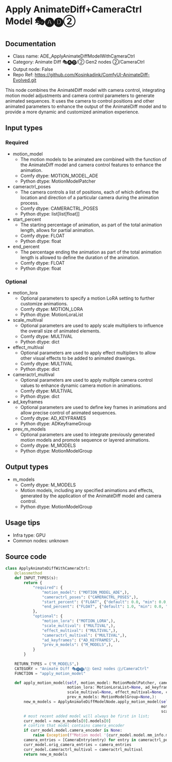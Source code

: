 # Apply AnimateDiff+CameraCtrl Model 🎭🅐🅓②
## Documentation
- Class name: ADE_ApplyAnimateDiffModelWithCameraCtrl
- Category: Animate Diff 🎭🅐🅓/② Gen2 nodes ②/CameraCtrl
- Output node: False
- Repo Ref: https://github.com/Kosinkadink/ComfyUI-AnimateDiff-Evolved.git

This node combines the AnimatéDiff model with camera control, integrating motion model adjustments and camera control parameters to generate animated sequences. It uses the camera to control positions and other animated parameters to enhance the output of the AnimatéDiff model and to provide a more dynamic and customized animation experience.

## Input types
### Required
- motion_model
    - The motion models to be animated are combined with the function of the AnimateDiff model and camera control features to enhance the animation.
    - Comfy dtype: MOTION_MODEL_ADE
    - Python dtype: MotionModelPatcher
- cameractrl_poses
    - The camera controls a list of positions, each of which defines the location and direction of a particular camera during the animation process.
    - Comfy dtype: CAMERACTRL_POSES
    - Python dtype: list[list[float]]
- start_percent
    - The starting percentage of animation, as part of the total animation length, allows for partial animation.
    - Comfy dtype: FLOAT
    - Python dtype: float
- end_percent
    - The percentage ending the animation as part of the total animation length is allowed to define the duration of the animation.
    - Comfy dtype: FLOAT
    - Python dtype: float

### Optional
- motion_lora
    - Optional parameters to specify a motion LoRA setting to further customize animations.
    - Comfy dtype: MOTION_LORA
    - Python dtype: MotionLoraList
- scale_multival
    - Optional parameters are used to apply scale multipliers to influence the overall size of animated elements.
    - Comfy dtype: MULTIVAL
    - Python dtype: dict
- effect_multival
    - Optional parameters are used to apply effect multipliers to allow other visual effects to be added to animated drawings.
    - Comfy dtype: MULTIVAL
    - Python dtype: dict
- cameractrl_multival
    - Optional parameters are used to apply multiple camera control values to enhance dynamic camera motion in animations.
    - Comfy dtype: MULTIVAL
    - Python dtype: dict
- ad_keyframes
    - Optional parameters are used to define key frames in animations and allow precise control of animated sequences.
    - Comfy dtype: AD_KEYFRAMES
    - Python dtype: ADKeyframeGroup
- prev_m_models
    - Optional parameters are used to integrate previously generated motion models and promote sequence or layered animations.
    - Comfy dtype: M_MODELS
    - Python dtype: MotionModelGroup

## Output types
- m_models
    - Comfy dtype: M_MODELS
    - Motion models, including any specified animations and effects, generated by the application of the AnimatéDiff model and camera control.
    - Python dtype: MotionModelGroup

## Usage tips
- Infra type: GPU
- Common nodes: unknown

## Source code
```python
class ApplyAnimateDiffWithCameraCtrl:
    @classmethod
    def INPUT_TYPES(s):
        return {
            "required": {
                "motion_model": ("MOTION_MODEL_ADE",),
                "cameractrl_poses": ("CAMERACTRL_POSES",),
                "start_percent": ("FLOAT", {"default": 0.0, "min": 0.0, "max": 1.0, "step": 0.001}),
                "end_percent": ("FLOAT", {"default": 1.0, "min": 0.0, "max": 1.0, "step": 0.001}),
            },
            "optional": {
                "motion_lora": ("MOTION_LORA",),
                "scale_multival": ("MULTIVAL",),
                "effect_multival": ("MULTIVAL",),
                "cameractrl_multival": ("MULTIVAL",),
                "ad_keyframes": ("AD_KEYFRAMES",),
                "prev_m_models": ("M_MODELS",),
            }
        }
    
    RETURN_TYPES = ("M_MODELS",)
    CATEGORY = "Animate Diff 🎭🅐🅓/② Gen2 nodes ②/CameraCtrl"
    FUNCTION = "apply_motion_model"

    def apply_motion_model(self, motion_model: MotionModelPatcher, cameractrl_poses: list[list[float]], start_percent: float=0.0, end_percent: float=1.0,
                           motion_lora: MotionLoraList=None, ad_keyframes: ADKeyframeGroup=None,
                           scale_multival=None, effect_multival=None, cameractrl_multival=None,
                           prev_m_models: MotionModelGroup=None,):
        new_m_models = ApplyAnimateDiffModelNode.apply_motion_model(self, motion_model, start_percent=start_percent, end_percent=end_percent,
                                                                    motion_lora=motion_lora, ad_keyframes=ad_keyframes,
                                                                    scale_multival=scale_multival, effect_multival=effect_multival, prev_m_models=prev_m_models)
        # most recent added model will always be first in list;
        curr_model = new_m_models[0].models[0]
        # confirm that model contains camera_encoder
        if curr_model.model.camera_encoder is None:
            raise Exception(f"Motion model '{curr_model.model.mm_info.mm_name}' does not contain a camera_encoder; cannot be used with Apply AnimateDiff-CameraCtrl Model node.")
        camera_entries = [CameraEntry(entry) for entry in cameractrl_poses]
        curr_model.orig_camera_entries = camera_entries
        curr_model.cameractrl_multival = cameractrl_multival
        return new_m_models